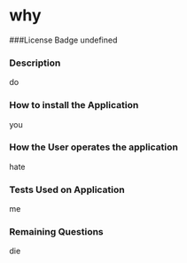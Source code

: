 # why 
  
  ###License Badge
  undefined

  ### Description
  do

### How to install the Application
  you

### How the User operates the application
  hate

### Tests Used on Application
  me

### Remaining Questions
  die